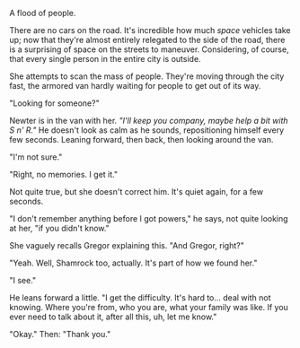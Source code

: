A flood of people.

There are no cars on the road. It's incredible how much *space* vehicles take up; now that they're almost entirely relegated to the side of the road, there is a surprising of space on the streets to maneuver. Considering, of course, that every single person in the entire city is outside.

She attempts to scan the mass of people. They're moving through the city fast, the armored van hardly waiting for people to get out of its way.

"Looking for someone?"

Newter is in the van with her. *"I'll keep you company, maybe help a bit with S n' R."* He doesn't look as calm as he sounds, repositioning himself every few seconds. Leaning forward, then back, then looking around the van.

"I'm not sure."

"Right, no memories. I get it."

Not quite true, but she doesn't correct him. It's quiet again, for a few seconds.

"I don't remember anything before I got powers," he says, not quite looking at her, "if you didn't know." 

She vaguely recalls Gregor explaining this. "And Gregor, right?"

"Yeah. Well, Shamrock too, actually. It's part of how we found her."

"I see."

He leans forward a little. "I get the difficulty. It's hard to... deal with not knowing. Where you're from, who you are, what your family was like. If you ever need to talk about it, after all this, uh, let me know."

"Okay." Then: "Thank you."

